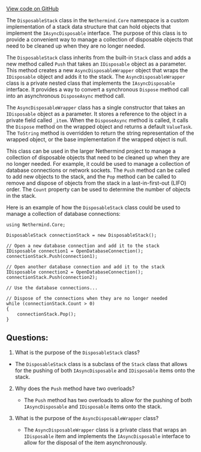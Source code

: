 [View code on GitHub](https://github.com/NethermindEth/nethermind/src/Nethermind/Nethermind.Core/DisposableStack.cs)

The `DisposableStack` class in the `Nethermind.Core` namespace is a custom implementation of a stack data structure that can hold objects that implement the `IAsyncDisposable` interface. The purpose of this class is to provide a convenient way to manage a collection of disposable objects that need to be cleaned up when they are no longer needed.

The `DisposableStack` class inherits from the built-in `Stack` class and adds a new method called `Push` that takes an `IDisposable` object as a parameter. This method creates a new `AsyncDisposableWrapper` object that wraps the `IDisposable` object and adds it to the stack. The `AsyncDisposableWrapper` class is a private nested class that implements the `IAsyncDisposable` interface. It provides a way to convert a synchronous `Dispose` method call into an asynchronous `DisposeAsync` method call.

The `AsyncDisposableWrapper` class has a single constructor that takes an `IDisposable` object as a parameter. It stores a reference to the object in a private field called `_item`. When the `DisposeAsync` method is called, it calls the `Dispose` method on the wrapped object and returns a default `ValueTask`. The `ToString` method is overridden to return the string representation of the wrapped object, or the base implementation if the wrapped object is null.

This class can be used in the larger Nethermind project to manage a collection of disposable objects that need to be cleaned up when they are no longer needed. For example, it could be used to manage a collection of database connections or network sockets. The `Push` method can be called to add new objects to the stack, and the `Pop` method can be called to remove and dispose of objects from the stack in a last-in-first-out (LIFO) order. The `Count` property can be used to determine the number of objects in the stack. 

Here is an example of how the `DisposableStack` class could be used to manage a collection of database connections:

```
using Nethermind.Core;

DisposableStack connectionStack = new DisposableStack();

// Open a new database connection and add it to the stack
IDisposable connection1 = OpenDatabaseConnection();
connectionStack.Push(connection1);

// Open another database connection and add it to the stack
IDisposable connection2 = OpenDatabaseConnection();
connectionStack.Push(connection2);

// Use the database connections...

// Dispose of the connections when they are no longer needed
while (connectionStack.Count > 0)
{
    connectionStack.Pop();
}
```
## Questions: 
 1. What is the purpose of the `DisposableStack` class?
   - The `DisposableStack` class is a subclass of the `Stack` class that allows for the pushing of both `IAsyncDisposable` and `IDisposable` items onto the stack.

2. Why does the `Push` method have two overloads?
   - The `Push` method has two overloads to allow for the pushing of both `IAsyncDisposable` and `IDisposable` items onto the stack.

3. What is the purpose of the `AsyncDisposableWrapper` class?
   - The `AsyncDisposableWrapper` class is a private class that wraps an `IDisposable` item and implements the `IAsyncDisposable` interface to allow for the disposal of the item asynchronously.
